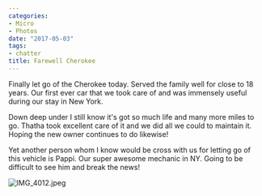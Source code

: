 ```yaml
---
categories:
- Micro
- Photos
date: "2017-05-03"
tags:
- chatter
title: Farewell Cherokee
---
```


Finally let go of the Cherokee today. Served the family well for close to 18 years. Our first ever car that we took care of and was immensely useful during our stay in New York.

Down deep under I still know it's got so much life and many more miles to go. Thatha took excellent care of it and we did all we could to maintain it. Hoping the new owner continues to do likewise!

Yet another person whom I know would be cross with us for letting go of this vehicle is Pappi. Our super awesome mechanic in NY. Going to be difficult to see him and break the news!

![IMG_4012.jpeg](images/IMG_4012.jpeg)

